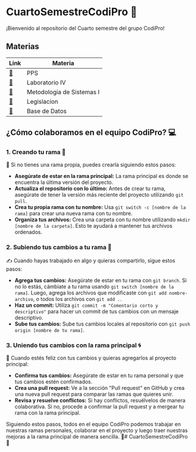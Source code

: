 # CuartoSemestreCodiPro 🚀

¡Bienvenido al repositorio del Cuarto semestre del grupo CodiPro!

## Materias

| Link | Materia |
|-------|-------------|
|[🔗](https://campus.frsr.utn.edu.ar/moodle/course/view.php?id=1040)|PPS|
|[🔗](https://campus.frsr.utn.edu.ar/moodle/course/view.php?id=1037&section=0)|Laboratorio IV|
|[🔗](https://campus.frsr.utn.edu.ar/moodle/course/view.php?id=1038)|Metodologia de Sistemas I|
|[🔗](https://campus.frsr.utn.edu.ar/moodle/course/view.php?id=1063)|Legislacion|
|[🔗](https://campus.frsr.utn.edu.ar/moodle/course/view.php?id=1039)|Base de Datos|

## ¿Cómo colaboramos en el equipo CodiPro? 💻

### 1. Creando tu rama 🌱

🔧 Si no tienes una rama propia, puedes crearla siguiendo estos pasos:

- **Asegúrate de estar en la rama principal:** La rama principal es donde se encuentra la última versión del proyecto.
- **Actualiza el repositorio con lo último:** Antes de crear tu rama, asegúrate de tener la versión más reciente del proyecto utilizando `git pull`.
- **Crea tu propia rama con tu nombre:** Usa `git switch -c [nombre de la rama]` para crear una nueva rama con tu nombre.
- **Organiza tus archivos:** Crea una carpeta con tu nombre utilizando `mkdir [nombre de la carpeta]`. Esto te ayudará a mantener tus archivos ordenados.

### 2. Subiendo tus cambios a tu rama 📝

✍️ Cuando hayas trabajado en algo y quieras compartirlo, sigue estos pasos:

- **Agrega tus cambios:** Asegúrate de estar en tu rama con `git branch`. Si no lo estás, cámbiate a tu rama usando `git switch [nombre de la rama]`. Luego, agrega los archivos que modificaste con `git add nombre-archivo`, o todos los archivos con `git add .`.
- **Haz un commit:** Utiliza `git commit -m "Comentario corto y descriptivo"` para hacer un commit de tus cambios con un mensaje descriptivo.
- **Sube tus cambios:** Sube tus cambios locales al repositorio con `git push origin [nombre de tu rama]`.

### 3. Uniendo tus cambios con la rama principal 🌀

🤝 Cuando estés feliz con tus cambios y quieras agregarlos al proyecto principal:

- **Confirma tus cambios:** Asegúrate de estar en tu rama personal y que tus cambios estén confirmados.
- **Crea una pull request:** Ve a la sección "Pull request" en GitHub y crea una nueva pull request para comparar las ramas que quieres unir.
- **Revisa y resuelve conflictos:** Si hay conflictos, resuélvelos de manera colaborativa. Si no, procede a confirmar la pull request y a mergear tu rama con la rama principal.

Siguiendo estos pasos, todos en el equipo CodiPro podemos trabajar en nuestras ramas personales, colaborar en el proyecto y luego traer nuestras mejoras a la rama principal de manera sencilla. 🎉# CuartoSemestreCodiPro 🚀
